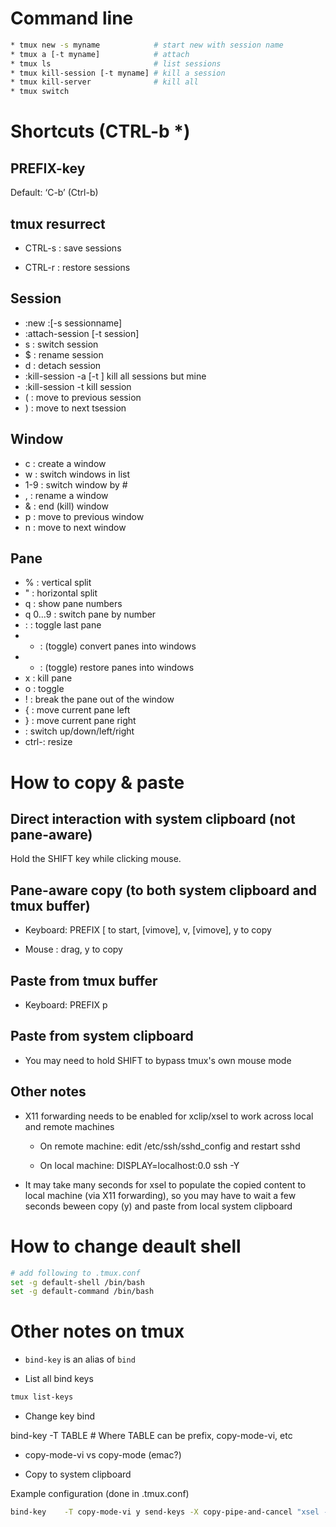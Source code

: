# Command line

```bash
* tmux new -s myname            # start new with session name
* tmux a [-t myname]            # attach
* tmux ls                       # list sessions
* tmux kill-session [-t myname] # kill a session
* tmux kill-server              # kill all
* tmux switch
```

# Shortcuts (CTRL-b *)

## PREFIX-key

Default: ‘C-b’ (Ctrl-b)

## tmux resurrect

* CTRL-s : save sessions

* CTRL-r : restore sessions

## Session

* :new :[-s sessionname]
* :attach-session [-t session]
* s   : switch session
* $   : rename session
* d   : detach session
* :kill-session -a [-t <session>] kill all sessions but mine
* :kill-session -t <session> kill session
* (   : move to previous session
* )   : move to next tsession

## Window

* c   : create a window
* w   : switch windows in list
* 1-9 : switch window by #
* ,   : rename a window
* &   : end (kill) window
* p   : move to previous window
* n   : move to next window


## Pane

* %   : vertical split
* "   : horizontal split
* q   : show pane numbers
* q 0...9 : switch pane by number
* :   : toggle last pane
* +   : (toggle) convert panes into windows
* -   : (toggle) restore panes into windows
* x   : kill pane
* o   : toggle
* !   : break the pane out of the window
* {   : move current pane left
* }   : move current pane right
* <arrow>: switch up/down/left/right
* ctrl-<arrow>: resize

# How to copy & paste

## Direct interaction with system clipboard (not pane-aware)

Hold the SHIFT key while clicking mouse.

## Pane-aware copy (to both system clipboard and tmux buffer)

* Keyboard: PREFIX [ to start, [vimove], v, [vimove], y to copy

* Mouse : drag, y to copy

## Paste from tmux buffer

* Keyboard: PREFIX p

## Paste from system clipboard

* You may need to hold SHIFT to bypass tmux's own mouse mode

## Other notes

* X11 forwarding needs to be enabled for xclip/xsel to work across local and 
  remote machines [](https://stackoverflow.com/questions/19589844/set-up-x11-forwarding-over-ssh)

  * On remote machine: edit /etc/ssh/sshd_config and restart sshd

  * On local machine: DISPLAY=localhost:0.0 ssh -Y <servername>

* It may take many seconds for xsel to populate the copied content to local 
  machine (via X11 forwarding), so you may have to wait a few seconds beween 
  copy (y) and paste from local system clipboard

# How to change deault shell

```bash
# add following to .tmux.conf
set -g default-shell /bin/bash
set -g default-command /bin/bash
```

# Other notes on tmux

* `bind-key` is an alias of `bind`

* List all bind keys
```bash
tmux list-keys
```
* Change key bind

bind-key -T TABLE # Where TABLE can be prefix, copy-mode-vi, etc

* copy-mode-vi vs copy-mode (emac?)

* Copy to system clipboard

Example configuration (done in .tmux.conf)
```bash
bind-key    -T copy-mode-vi y send-keys -X copy-pipe-and-cancel "xsel -i -b"
```

